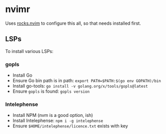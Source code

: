 nvimr
=====

Uses [rocks.nvim](https://github.com/nvim-neorocks/rocks.nvim) to configure this all, so that needs installed first.

## LSPs

To install various LSPs:

### gopls

* Install Go
* Ensure Go bin path is in path: `export PATH=$PATH:$(go env GOPATH)/bin`
* Install go-tools: `go install -v golang.org/x/tools/gopls@latest`
* Ensure `gopls` is found: `gopls version`

### Intelephense

* Install NPM (nvm is a good option, ish)
* Install Intelephense: `npm i -g intelephense`
* Ensure `$HOME/intelephense/licence.txt` exists with key


